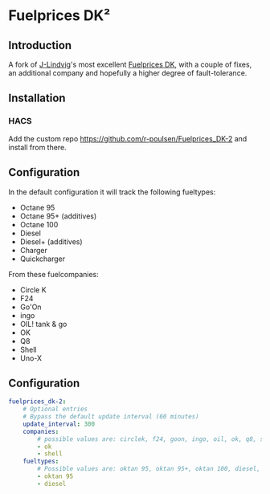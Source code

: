# Fuelprices DK²

## Introduction

A fork of [J-Lindvig](https://github.com/J-Lindvig/)'s most excellent [Fuelprices DK](https://github.com/J-Lindvig/Fuelprices_DK), with a couple of fixes, an additional company and hopefully a higher degree of fault-tolerance.

## Installation

### HACS

Add the custom repo https://github.com/r-poulsen/Fuelprices_DK-2 and install from there.

## Configuration

In the default configuration it will track the following fueltypes:

-   Octane 95
-   Octane 95+ (additives)
-   Octane 100
-   Diesel
-   Diesel+ (additives)
-   Charger
-   Quickcharger

From these fuelcompanies:

-   Circle K
-   F24
-   Go'On
-   ingo
-   OIL! tank & go
-   OK
-   Q8
-   Shell
-   Uno-X

## Configuration

```yaml
fuelprices_dk-2:
    # Optional entries
    # Bypass the default update interval (60 minutes)
    update_interval: 300
    companies:
        # possible values are: circlek, f24, goon, ingo, oil, ok, q8, shell and unox
        - ok
        - shell
    fueltypes:
        # Possible values are: oktan 95, oktan 95+, oktan 100, diesel, diesel+, lader and lynlader
        - oktan 95
        - diesel
```
